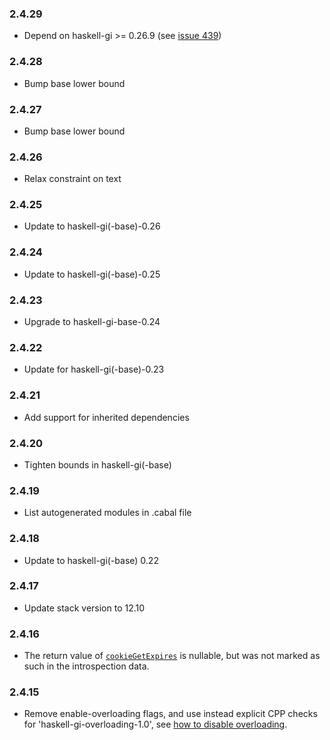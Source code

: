 ### 2.4.29

+ Depend on haskell-gi >= 0.26.9 (see [issue 439](https://github.com/haskell-gi/haskell-gi/issues/439))

### 2.4.28

+ Bump base lower bound

### 2.4.27

+ Bump base lower bound

### 2.4.26

+ Relax constraint on text

### 2.4.25

+ Update to haskell-gi(-base)-0.26

### 2.4.24

+ Update to haskell-gi(-base)-0.25

### 2.4.23

+ Upgrade to haskell-gi-base-0.24

### 2.4.22

+ Update for haskell-gi(-base)-0.23

### 2.4.21

+ Add support for inherited dependencies

### 2.4.20

+ Tighten bounds in haskell-gi(-base)

### 2.4.19

+ List autogenerated modules in .cabal file

### 2.4.18

+ Update to haskell-gi(-base) 0.22

### 2.4.17

+ Update stack version to 12.10

### 2.4.16

+ The return value of [`cookieGetExpires`](https://hackage.haskell.org/package/gi-soup/docs/GI-Soup-Structs-Cookie.html#v:cookieGetExpires) is nullable, but was not marked as such in the introspection data.

### 2.4.15

+ Remove enable-overloading flags, and use instead explicit CPP checks for 'haskell-gi-overloading-1.0', see [how to disable overloading](https://github.com/haskell-gi/haskell-gi/wiki/Overloading\#disabling-overloading).
